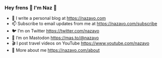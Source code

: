 ### Hey frens 👋 I'm Naz 🥑

- 🌱 I write a personal blog at https://nazavo.com
- 📫 Subscribe to email updates from me at https://nazavo.com/subscribe
- 🐦 I’m on Twitter https://twitter.com/nazavo
- 🐘 I’m on Mastodon <a rel="me" href="https://mas.to/@nazavo">https://mas.to/@nazavo</a>
- 🎬 I post travel videos on YouTube https://www.youtube.com/nazavo
- 🤔 More about me https://nazavo.com/about
